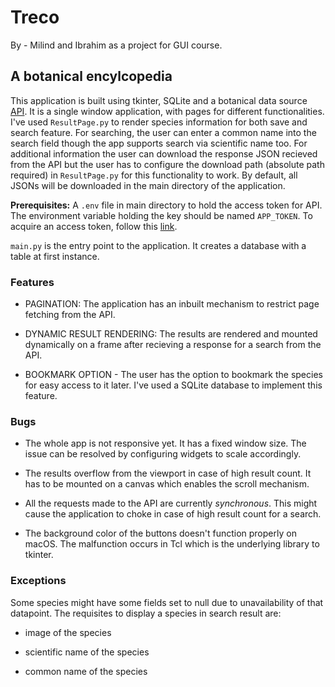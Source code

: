 # Treco

By - Milind and Ibrahim as a project for GUI course.

## A botanical encylcopedia

This application is built using tkinter, SQLite and a botanical data source [API](https://trefle.io). It is a single window application, with pages for different functionalities. I've used `ResultPage.py` to render species information for both save and search feature. For searching, the user can enter a common name into the search field though the app supports search via scientific name too. For additional information the user can download the response JSON recieved from the API but the user has to configure the download path (absolute path required) in `ResultPage.py` for this functionality to work. By default, all JSONs will be downloaded in the main directory of the application.

**Prerequisites:** A `.env` file in main directory to hold the access token for API. The environment variable holding the key should be named `APP_TOKEN`. To acquire an access token, follow this [link](https://docs.trefle.io/docs/guides/getting-started/#what-you-need).

`main.py` is the entry point to the application. It creates a database with a table at first instance.

### Features

* PAGINATION: The application has an inbuilt mechanism to restrict page fetching from the API.

* DYNAMIC RESULT RENDERING: The results are rendered and mounted dynamically on a frame after recieving a response for a search from the API.

* BOOKMARK OPTION - The user has the option to bookmark the species for easy access to it later. I've used a SQLite database to implement this feature.

### Bugs

* The whole app is not responsive yet. It has a fixed window size. The issue can be resolved by configuring widgets to scale accordingly.

* The results overflow from the viewport in case of high result count. It has to be mounted on a canvas which enables the scroll mechanism.

* All the requests made to the API are currently *synchronous*. This might cause the application to choke in case of high result count for a search.

* The background color of the buttons doesn't function properly on macOS. The malfunction occurs in Tcl which is the underlying library to tkinter.

### Exceptions

Some species might have some fields set to null due to unavailability of that datapoint. The requisites to display a species in search result are:

- image of the species

- scientific name of the species

- common name of the species
